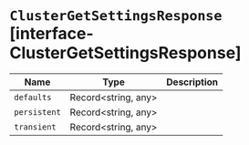 # `ClusterGetSettingsResponse` [interface-ClusterGetSettingsResponse]

| Name | Type | Description |
| - | - | - |
| `defaults` | Record<string, any> | &nbsp; |
| `persistent` | Record<string, any> | &nbsp; |
| `transient` | Record<string, any> | &nbsp; |
